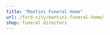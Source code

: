 ```yaml
---
title: "Mantini Funeral Home"
url: /ford-city/mantini-funeral-home/
shop: funeral directors
---
```

